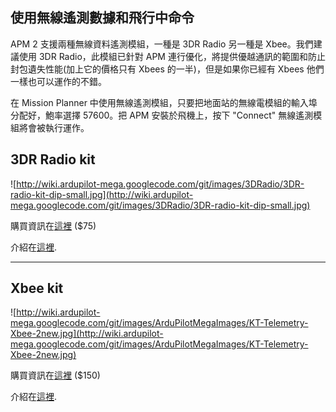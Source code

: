 ## 使用無線遙測數據和飛行中命令 ##

APM 2 支援兩種無線資料遙測模組，一種是 3DR Radio 另一種是 Xbee。我們建議使用 3DR Radio，此模組已針對 APM 連行優化，將提供優越通訊的範圍和防止封包遺失性能(加上它的價格只有 Xbees 的一半)，但是如果你已經有 Xbees 他們一樣也可以運作的不錯。

在 Mission Planner 中使用無線遙測模組，只要把地面站的無線電模組的輸入埠分配好，鮑率選擇 57600。把 APM 安裝於飛機上，按下 "Connect" 無線遙測模組將會被執行運作。


## 3DR Radio kit ##

![http://wiki.ardupilot-mega.googlecode.com/git/images/3DRadio/3DR-radio-kit-dip-small.jpg](http://wiki.ardupilot-mega.googlecode.com/git/images/3DRadio/3DR-radio-kit-dip-small.jpg)

購買資訊在[這裡](https://store.diydrones.com/3DR_RadioTelemetry_Kit_915_Mhz_p/kt-telemetry-3dr915.htm) ($75)

介紹在[這裡](http://code.google.com/p/ardupilot-mega/wiki/3DRadio).


---


## Xbee kit ##

![http://wiki.ardupilot-mega.googlecode.com/git/images/ArduPilotMegaImages/KT-Telemetry-Xbee-2new.jpg](http://wiki.ardupilot-mega.googlecode.com/git/images/ArduPilotMegaImages/KT-Telemetry-Xbee-2new.jpg)

購買資訊在[這裡](http://store.diydrones.com/Xbee_Telemetry_kit_p/kt-telemetry-xbee.htm) ($150)

介紹在[這裡](http://code.google.com/p/ardupilot-mega/wiki/APM2Wireless).